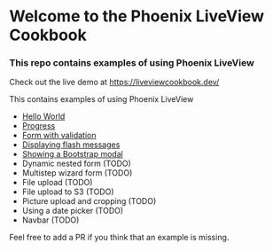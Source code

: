 # Welcome to the Phoenix LiveView Cookbook

### This repo contains examples of using Phoenix LiveView

Check out the live demo at https://liveviewcookbook.dev/

This contains examples of using Phoenix LiveView

- [Hello World](https://liveviewcookbook.dev/hello_world)
- [Progress](https://liveviewcookbook.dev/progress)
- [Form with validation](https://liveviewcookbook.dev/form_with_validation)
- [Displaying flash messages](https://liveviewcookbook.dev/flash)
- [Showing a Bootstrap modal](https://liveviewcookbook.dev/modal)
- Dynamic nested form (TODO)
- Multistep wizard form (TODO)
- File upload (TODO)
- File upload to S3 (TODO)
- Picture upload and cropping (TODO)
- Using a date picker (TODO)
- Navbar (TODO)

Feel free to add a PR if you think that an example is missing.
